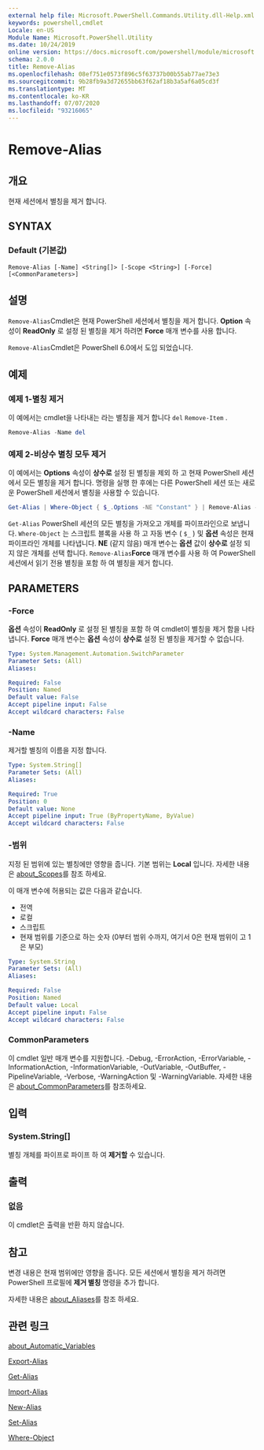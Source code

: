 ```yaml
---
external help file: Microsoft.PowerShell.Commands.Utility.dll-Help.xml
keywords: powershell,cmdlet
Locale: en-US
Module Name: Microsoft.PowerShell.Utility
ms.date: 10/24/2019
online version: https://docs.microsoft.com/powershell/module/microsoft.powershell.utility/remove-alias?view=powershell-6&WT.mc_id=ps-gethelp
schema: 2.0.0
title: Remove-Alias
ms.openlocfilehash: 08ef751e0573f896c5f63737b00b55ab77ae73e3
ms.sourcegitcommit: 9b28fb9a3d72655bb63f62af18b3a5af6a05cd3f
ms.translationtype: MT
ms.contentlocale: ko-KR
ms.lasthandoff: 07/07/2020
ms.locfileid: "93216065"
---
```

# Remove-Alias

## 개요
현재 세션에서 별칭을 제거 합니다.

## SYNTAX

### Default (기본값)

```
Remove-Alias [-Name] <String[]> [-Scope <String>] [-Force] [<CommonParameters>]
```

## 설명

`Remove-Alias`Cmdlet은 현재 PowerShell 세션에서 별칭을 제거 합니다. **Option** 속성이 **ReadOnly** 로 설정 된 별칭을 제거 하려면 **Force** 매개 변수를 사용 합니다.

`Remove-Alias`Cmdlet은 PowerShell 6.0에서 도입 되었습니다.

## 예제

### 예제 1-별칭 제거

이 예에서는 cmdlet을 나타내는 라는 별칭을 제거 합니다 `del` `Remove-Item` .

```powershell
Remove-Alias -Name del
```

### 예제 2-비상수 별칭 모두 제거

이 예에서는 **Options** 속성이 **상수로** 설정 된 별칭을 제외 하 고 현재 PowerShell 세션에서 모든 별칭을 제거 합니다. 명령을 실행 한 후에는 다른 PowerShell 세션 또는 새로운 PowerShell 세션에서 별칭을 사용할 수 있습니다.

```powershell
Get-Alias | Where-Object { $_.Options -NE "Constant" } | Remove-Alias -Force
```

`Get-Alias` PowerShell 세션의 모든 별칭을 가져오고 개체를 파이프라인으로 보냅니다.
`Where-Object` 는 스크립트 블록을 사용 하 고 자동 변수 ( `$_` ) 및 **옵션** 속성은 현재 파이프라인 개체를 나타냅니다. **NE** (같지 않음) 매개 변수는 **옵션** 값이 **상수로** 설정 되지 않은 개체를 선택 합니다. `Remove-Alias`**Force** 매개 변수를 사용 하 여 PowerShell 세션에서 읽기 전용 별칭을 포함 하 여 별칭을 제거 합니다.

## PARAMETERS

### -Force

**옵션** 속성이 **ReadOnly** 로 설정 된 별칭을 포함 하 여 cmdlet이 별칭을 제거 함을 나타냅니다. **Force** 매개 변수는 **옵션** 속성이 **상수로** 설정 된 별칭을 제거할 수 없습니다.

```yaml
Type: System.Management.Automation.SwitchParameter
Parameter Sets: (All)
Aliases:

Required: False
Position: Named
Default value: False
Accept pipeline input: False
Accept wildcard characters: False
```

### -Name

제거할 별칭의 이름을 지정 합니다.

```yaml
Type: System.String[]
Parameter Sets: (All)
Aliases:

Required: True
Position: 0
Default value: None
Accept pipeline input: True (ByPropertyName, ByValue)
Accept wildcard characters: False
```

### -범위

지정 된 범위에 있는 별칭에만 영향을 줍니다. 기본 범위는 **Local** 입니다. 자세한 내용은 [about_Scopes](../microsoft.powershell.core/about/about_scopes.md)를 참조 하세요.

이 매개 변수에 허용되는 값은 다음과 같습니다.

- 전역
- 로컬
- 스크립트
- 현재 범위를 기준으로 하는 숫자 (0부터 범위 수까지, 여기서 0은 현재 범위이 고 1은 부모)

```yaml
Type: System.String
Parameter Sets: (All)
Aliases:

Required: False
Position: Named
Default value: Local
Accept pipeline input: False
Accept wildcard characters: False
```

### CommonParameters

이 cmdlet 일반 매개 변수를 지원합니다. -Debug, -ErrorAction, -ErrorVariable, -InformationAction, -InformationVariable, -OutVariable, -OutBuffer, -PipelineVariable, -Verbose, -WarningAction 및 -WarningVariable. 자세한 내용은 [about_CommonParameters](https://go.microsoft.com/fwlink/?LinkID=113216)를 참조하세요.

## 입력

### System.String[]

별칭 개체를 파이프로 파이프 하 여 **제거할** 수 있습니다.

## 출력

### 없음

이 cmdlet은 출력을 반환 하지 않습니다.

## 참고

변경 내용은 현재 범위에만 영향을 줍니다. 모든 세션에서 별칭을 제거 하려면 PowerShell 프로필에 **제거 별칭** 명령을 추가 합니다.

자세한 내용은 [about_Aliases](../microsoft.powershell.core/about/about_aliases.md)를 참조 하세요.

## 관련 링크

[about_Automatic_Variables](../Microsoft.PowerShell.Core/About/about_Automatic_Variables.md)

[Export-Alias](Export-Alias.md)

[Get-Alias](Get-Alias.md)

[Import-Alias](Import-Alias.md)

[New-Alias](New-Alias.md)

[Set-Alias](Set-Alias.md)

[Where-Object](../Microsoft.PowerShell.Core/Where-Object.md)
